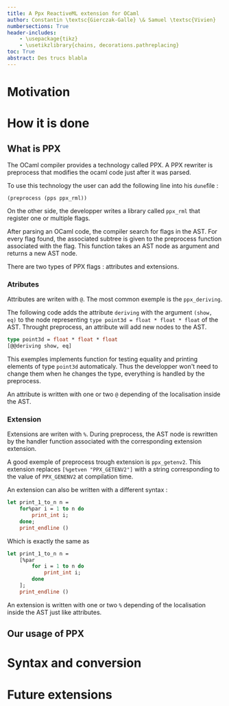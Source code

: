 ```yaml
---
title: A Ppx ReactiveML extension for OCaml
author: Constantin \textsc{Gierczak-Galle} \& Samuel \textsc{Vivien}
numbersections: True
header-includes:
    - \usepackage{tikz}
    - \usetikzlibrary{chains, decorations.pathreplacing}
toc: True
abstract: Des trucs blabla
---
```


# Motivation

# How it is done

## What is PPX

The OCaml compiler provides a technology called PPX. A PPX rewriter is preprocess that modifies the ocaml code just after it was parsed.

To use this technology the user can add the following line into his `dune`file :

```
(preprocess (pps ppx_rml))
```

On the other side, the developper writes a library called `ppx_rml` that register one or multiple flags.

After parsing an OCaml code, the compiler search for flags in the AST. For every flag found, the
associated subtree is given to the preprocess function associated with the flag. This function takes an AST node as argument and returns a new AST node.

There are two types of PPX flags : attributes and extensions.

### Atributes

Attributes are writen with `@`. The most common exemple is the `ppx_deriving`.

The following code adds the attribute `deriving` with the argument `(show, eq)` to the node representing `type point3d = float * float * float` of the AST. Throught preprocess, an attribute will add new nodes to the AST.

```ocaml
type point3d = float * float * float
[@@deriving show, eq]
```

This exemples implements function for testing equality and printing elements of type `point3d` automaticaly. Thus the developper won't need to change them when he changes the type, everything is handled by the preprocess.

An attribute is written with one or two `@` depending of the localisation inside the AST.

### Extension

Extensions are writen with `%`. During preprocess, the AST node is rewritten by the handler function associated with the corresponding extension extension.

A good exemple of preprocess trough extension is `ppx_getenv2`. This extension replaces `[%getven "PPX_GETENV2"]` with a string corresponding to the value of `PPX_GENENV2` at compilation time.

An extension can also be written with a different syntax :

```ocaml
let print_1_to_n n =
    for%par i = 1 to n do
        print_int i;
    done;
    print_endline ()
```

Which is exactly the same as


```ocaml
let print_1_to_n n =
    [%par
        for i = 1 to n do
            print_int i;
        done
    ];
    print_endline ()
```



An extension is written with one or two `%` depending of the localisation inside the AST just like attributes.

## Our usage of PPX



# Syntax and conversion

# Future extensions